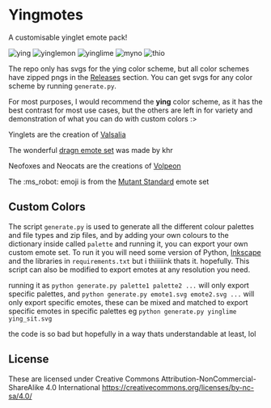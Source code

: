 # Yingmotes
A customisable yinglet emote pack!

![ying](https://github.com/mothdotmonster/yingmotes/assets/82258270/c9da2fd7-b618-4042-9483-1b8f296b2cba) ![yinglemon](https://github.com/mothdotmonster/yingmotes/assets/82258270/6c95a275-0123-428c-9058-81a30029bdd2) ![yinglime](https://github.com/mothdotmonster/yingmotes/assets/82258270/0298eddb-fd49-4db1-ad21-3a68b436467e) ![myno](https://github.com/mothdotmonster/yingmotes/assets/82258270/5495b5c7-f61c-4520-b2b1-75072be857c2) ![thio](https://github.com/mothdotmonster/yingmotes/assets/82258270/7664302d-a194-491e-a74a-ce23e44e068e)

The repo only has svgs for the ying color scheme, but all color schemes have zipped pngs in the [Releases](https://github.com/Mynotaurus/Yingmotes/releases) section. You can get svgs for any color scheme by running `generate.py`.

For most purposes, I would recommend the **ying** color scheme, as it has the best contrast for most use cases, but the others are left in for variety and demonstration of what you can do with custom colors :>

Yinglets are the creation of [Valsalia](https://www.valsalia.com/)

The wonderful [dragn emote set](https://github.com/chr-1x/dragn-emoji) was made by khr

Neofoxes and Neocats are the creations of [Volpeon](https://volpeon.ink/emojis/)

The :ms_robot: emoji is from the [Mutant Standard](https://mutant.tech/) emote set

## Custom Colors
The script `generate.py` is used to generate all the different colour palettes and file types and zip files, and by adding your own colours to the dictionary inside called `palette` and running it, you can export your own custom emote set. To run it you will need some version of Python, [Inkscape](https://inkscape.org/) and the libraries in `requirements.txt` but i thiiiiink thats it. hopefully. This script can also be modified to export emotes at any resolution you need.

running it as `python generate.py palette1 palette2 ...` will only export specific palettes, and `python generate.py emote1.svg emote2.svg ...` will only export specific emotes, these can be mixed and matched to export specific emotes in specific palettes eg `python generate.py yinglime ying_sit.svg`

the code is so bad but hopefully in a way thats understandable at least, lol
## License
These are licensed under Creative Commons Attribution-NonCommercial-ShareAlike 4.0 International https://creativecommons.org/licenses/by-nc-sa/4.0/

